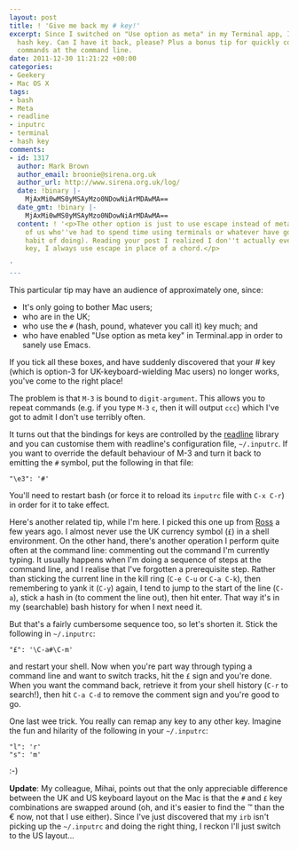 ```yaml
---
layout: post
title: ! 'Give me back my # key!'
excerpt: Since I switched on "Use option as meta" in my Terminal app, I've lost my
  hash key. Can I have it back, please? Plus a bonus tip for quickly commenting out
  commands at the command line.
date: 2011-12-30 11:21:22 +00:00
categories:
- Geekery
- Mac OS X
tags:
- bash
- Meta
- readline
- inputrc
- terminal
- hash key
comments:
- id: 1317
  author: Mark Brown
  author_email: broonie@sirena.org.uk
  author_url: http://www.sirena.org.uk/log/
  date: !binary |-
    MjAxMi0wMS0yMSAyMzo0NDowNiArMDAwMA==
  date_gmt: !binary |-
    MjAxMi0wMS0yMSAyMzo0NDowNiArMDAwMA==
  content: ! '<p>The other option is just to use escape instead of meta (which those
    of us who''ve had to spend time using terminals or whatever have got into the
    habit of doing). Reading your post I realized I don''t actually ever use the meta
    key, I always use escape in place of a chord.</p>

'
---
```

This particular tip may have an audience of approximately one, since:

* It's only going to bother Mac users;
* who are in the UK;
* who use the `#` (hash, pound, whatever you call it) key much; and
* who have enabled "Use option as meta key" in Terminal.app in order to sanely use Emacs.

If you tick all these boxes, and have suddenly discovered that your # key (which is option-3 for UK-keyboard-wielding Mac users) no longer works, you've come to the right place!

The problem is that `M-3` is bound to `digit-argument`. This allows you to repeat commands (e.g. if you type `M-3` `c`, then it will output `ccc`) which I've got to admit I don't use terribly often.

It turns out that the bindings for keys are controlled by the [readline](http://cnswww.cns.cwru.edu/php/chet/readline/rltop.html) library and you can customise them with readline's configuration file, `~/.inputrc`. If you want to override the default behaviour of M-3 and turn it back to emitting the `#` symbol, put the following in that file:

    "\e3": '#'

You'll need to restart bash (or force it to reload its `inputrc` file with `C-x C-r`) in order for it to take effect.

Here's another related tip, while I'm here. I picked this one up from [Ross](http://blog.rah.org/) a few years ago. I almost never use the UK currency symbol (`£`) in a shell environment. On the other hand, there's another operation I perform quite often at the command line: commenting out the command I'm currently typing. It usually happens when I'm doing a sequence of steps at the command line, and I realise that I've forgotten a prerequisite step. Rather than sticking the current line in the kill ring (`C-e C-u` or `C-a C-k`), then remembering to yank it (`C-y`) again, I tend to jump to the start of the line (`C-a`), stick a hash in (to comment the line out), then hit enter. That way it's in my (searchable) bash history for when I next need it.

But that's a fairly cumbersome sequence too, so let's shorten it. Stick the following in `~/.inputrc`:

    "£": '\C-a#\C-m'

and restart your shell. Now when you're part way through typing a command line and want to switch tracks, hit the `£` sign and you're done. When you want the command back, retrieve it from your shell history (`C-r` to search!), then hit `C-a C-d` to remove the comment sign and you're good to go.

One last wee trick. You really can remap any key to any other key. Imagine the fun and hilarity of the following in your `~/.inputrc`:

    "l": 'r'
    "s": 'm'

:-)

**Update**: My colleague, Mihai, points out that the only appreciable difference between the UK and US keyboard layout on the Mac is that the `#` and `£` key combinations are swapped around (oh, and it's easier to find the ™ than the € now, not that I use either). Since I've just discovered that my `irb` isn't picking up the `~/.inputrc` and doing the right thing, I reckon I'll just switch to the US layout...
